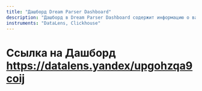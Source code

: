 ```yaml
---
title: "Дашборд Dream Parser Dashboard"
description: "Дашборд в Dream Parser Dashboard содержит информацию о вакансиях в сфере Data Analyst и Data Scientist (По данным сайтов hh.ru, vseti и Хабр). В нем отображены количество компаний и вакансий за все время сбора инфорации, актуальные вакансии для джунов, ищущих работу на удаленке, самые востребованные навыки и направления аналитики."
instruments: "DataLens, Clickhouse"
---
```


# Ссылка на Дашборд https://datalens.yandex/upgohzqa9coij

